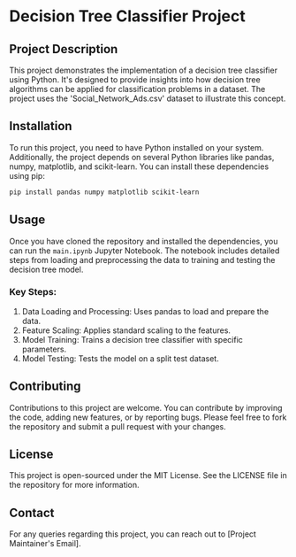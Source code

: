 
# Decision Tree Classifier Project

## Project Description
This project demonstrates the implementation of a decision tree classifier using Python. It's designed to provide insights into how decision tree algorithms can be applied for classification problems in a dataset. The project uses the 'Social_Network_Ads.csv' dataset to illustrate this concept.

## Installation
To run this project, you need to have Python installed on your system. Additionally, the project depends on several Python libraries like pandas, numpy, matplotlib, and scikit-learn. You can install these dependencies using pip:
```bash
pip install pandas numpy matplotlib scikit-learn
```

## Usage
Once you have cloned the repository and installed the dependencies, you can run the `main.ipynb` Jupyter Notebook. The notebook includes detailed steps from loading and preprocessing the data to training and testing the decision tree model.

### Key Steps:
1. Data Loading and Processing: Uses pandas to load and prepare the data.
2. Feature Scaling: Applies standard scaling to the features.
3. Model Training: Trains a decision tree classifier with specific parameters.
4. Model Testing: Tests the model on a split test dataset.

## Contributing
Contributions to this project are welcome. You can contribute by improving the code, adding new features, or by reporting bugs. Please feel free to fork the repository and submit a pull request with your changes.

## License
This project is open-sourced under the MIT License. See the LICENSE file in the repository for more information.

## Contact
For any queries regarding this project, you can reach out to [Project Maintainer's Email].

